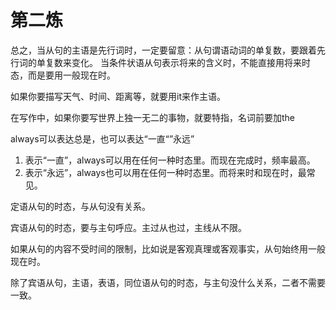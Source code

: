 # 第二炼

总之，当从句的主语是先行词时，一定要留意：从句谓语动词的单复数，要跟着先行词的单复数来变化。
当条件状语从句表示将来的含义时，不能直接用将来时态，而是要用一般现在时。

如果你要描写天气、时间、距离等，就要用it来作主语。

在写作中，如果你要写世界上独一无二的事物，就要特指，名词前要加the

always可以表达总是，也可以表达“一直“”永远”

1. 表示“一直”，always可以用在任何一种时态里。而现在完成时，频率最高。
2. 表示“永远”，always也可以用在任何一种时态里。而将来时和现在时，最常见。

定语从句的时态，与从句没有关系。

宾语从句的时态，要与主句呼应。主过从也过，主线从不限。

如果从句的内容不受时间的限制，比如说是客观真理或客观事实，从句始终用一般现在时。

除了宾语从句，主语，表语，同位语从句的时态，与主句没什么关系，二者不需要一致。